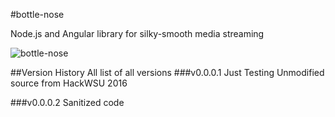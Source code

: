 #bottle-nose

Node.js and Angular library for silky-smooth media streaming

![bottle-nose](http://images.clipartpanda.com/bottlenose-dolphin-clipart-delphin_clip_art_preview.jpg)

##Version History
All list of all versions
###v0.0.0.1 Just Testing
Unmodified source from HackWSU 2016

###v0.0.0.2
Sanitized code

